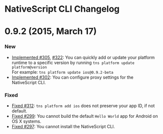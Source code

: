 NativeScript CLI Changelog
================

0.9.2 (2015, March 17)
===

### New

* [Implemented #305](https://github.com/NativeScript/nativescript-cli/issues/305), [#322](https://github.com/NativeScript/nativescript-cli/issues/322): You can quickly add or update your platform runtime to a specific version by running `tns platform update platform@version`<br/>For example: `tns platform update ios@0.9.2-beta`
* [Implemented #302](https://github.com/NativeScript/nativescript-cli/issues/302): You can configure proxy settings for the NativeScript CLI.

### Fixed

* [Fixed #312](https://github.com/NativeScript/nativescript-cli/issues/312): `tns platform add ios` does not preserve your app ID, if not default.
* [Fixed #299](https://github.com/NativeScript/nativescript-cli/issues/299): You cannot build the default `Hello World` app for Android on OS X systems.
* [Fixed #297](https://github.com/NativeScript/nativescript-cli/issues/297): You cannot install the NativeScript CLI.
